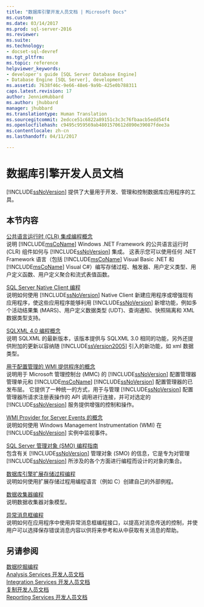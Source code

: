 ```yaml
---
title: "数据库引擎开发人员文档 | Microsoft Docs"
ms.custom: 
ms.date: 03/14/2017
ms.prod: sql-server-2016
ms.reviewer: 
ms.suite: 
ms.technology:
- docset-sql-devref
ms.tgt_pltfrm: 
ms.topic: reference
helpviewer_keywords:
- developer's guide [SQL Server Database Engine]
- Database Engine [SQL Server], development
ms.assetid: 7638f46c-9e66-48e6-9a9b-425e0b788311
caps.latest.revision: 17
author: JennieHubbard
ms.author: jhubbard
manager: jhubbard
ms.translationtype: Human Translation
ms.sourcegitcommit: 2edcce51c6822a89151c3c3c76fbaacb5edd54f4
ms.openlocfilehash: c9495c959569ab4801570612d890e39087fdee3a
ms.contentlocale: zh-cn
ms.lasthandoff: 04/11/2017

---
```

# <a name="database-engine-developer-documentation"></a>数据库引擎开发人员文档
  [!INCLUDE[ssNoVersion](../includes/ssnoversion-md.md)] 提供了大量用于开发、管理和控制数据库应用程序的工具。  
  
## <a name="in-this-section"></a>本节内容  
 [公共语言运行时 (CLR) 集成编程概念](../relational-databases/clr-integration/common-language-runtime-clr-integration-programming-concepts.md)  
 说明 [!INCLUDE[msCoName](../includes/msconame-md.md)] Windows .NET Framework 的公共语言运行时 (CLR) 组件如何与 [!INCLUDE[ssNoVersion](../includes/ssnoversion-md.md)] 集成。 这表示您可以使用任何 .NET Framework 语言（包括 [!INCLUDE[msCoName](../includes/msconame-md.md)] Visual Basic .NET 和 [!INCLUDE[msCoName](../includes/msconame-md.md)] Visual C#）编写存储过程、触发器、用户定义类型、用户定义函数、用户定义聚合和流式表值函数。  
  
 [SQL Server Native Client 编程](../relational-databases/native-client/sql-server-native-client-programming.md)  
 说明如何使用 [!INCLUDE[ssNoVersion](../includes/ssnoversion-md.md)] Native Client 新建应用程序或增强现有应用程序，使这些应用程序能够利用 [!INCLUDE[ssNoVersion](../includes/ssnoversion-md.md)] 新增功能，例如多个活动结果集 (MARS)、用户定义数据类型 (UDT)、查询通知、快照隔离和 XML 数据类型支持。  
  
 [SQLXML 4.0 编程概念](../relational-databases/sqlxml/sqlxml-4-0-programming-concepts.md)  
 说明 SQLXML 的最新版本，该版本提供与 SQLXML 3.0 相同的功能，另外还提供附加的更新以容纳随 [!INCLUDE[ssVersion2005](../includes/ssversion2005-md.md)] 引入的新功能，如 xml 数据类型。  
  
 [用于配置管理的 WMI 提供程序的概念](../relational-databases/wmi-provider-configuration/wmi-provider-for-configuration-management.md)  
 说明用于 Microsoft 管理控制台 (MMC) 的 [!INCLUDE[ssNoVersion](../includes/ssnoversion-md.md)] 配置管理器管理单元和 [!INCLUDE[msCoName](../includes/msconame-md.md)] [!INCLUDE[ssNoVersion](../includes/ssnoversion-md.md)] 配置管理器的已发布层。 它提供了一种统一的方式，用于与管理 [!INCLUDE[ssNoVersion](../includes/ssnoversion-md.md)] 配置管理器所请求注册表操作的 API 调用进行连接，并可对选定的 [!INCLUDE[ssNoVersion](../includes/ssnoversion-md.md)] 服务提供增强的控制和操作。  
  
 [WMI Provider for Server Events 的概念](../relational-databases/wmi-provider-server-events/wmi-provider-for-server-events-concepts.md)  
 说明如何使用 Windows Management Instrumentation (WMI) 在 [!INCLUDE[ssNoVersion](../includes/ssnoversion-md.md)] 实例中监视事件。  
  
 [SQL Server 管理对象 (SMO) 编程指南](../relational-databases/server-management-objects-smo/sql-server-management-objects-smo-programming-guide.md)  
 包含有关 [!INCLUDE[ssNoVersion](../includes/ssnoversion-md.md)] 管理对象 (SMO) 的信息，它是专为对管理 [!INCLUDE[ssNoVersion](../includes/ssnoversion-md.md)] 所涉及的各个方面进行编程而设计的对象的集合。  
  
 [数据库引擎扩展存储过程编程](../relational-databases/database-engine-extended-stored-procedure-programming.md)  
 说明如何使用扩展存储过程用编程语言（例如 C）创建自己的外部例程。  
  
 [数据收集器编程](http://msdn.microsoft.com/library/53b4752b-055d-4716-b2bc-75b4cce84101)  
 说明数据收集器对象模型。  
  
 [异常消息框编程](http://msdn.microsoft.com/library/0b1ba514-6959-4e69-bfd2-3cf3c1ac4b9c)  
 说明如何在应用程序中使用异常消息框编程接口，以提高对消息传送的控制，并使用户可以选择保存错误消息内容以供将来参考和从中获取有关消息的帮助。  
  
## <a name="see-also"></a>另请参阅  
 [数据挖掘编程](../analysis-services/data-mining-programming.md)   
 [Analysis Services 开发人员文档](../analysis-services/analysis-services-developer-documentation.md)   
 [Integration Services 开发人员文档](../integration-services/integration-services-developer-documentation.md)   
 [复制开发人员文档](../relational-databases/replication/concepts/replication-developer-documentation.md)   
 [Reporting Services 开发人员文档](../reporting-services/reporting-services-developer-documentation.md)  
  
  
